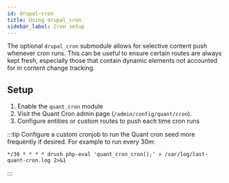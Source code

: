 ```yaml
---
id: drupal-cron
title: Using drupal_cron
sidebar_label: Cron setup
---
```


The optional `drupal_cron` submodule allows for selective content push whenever cron runs. This can be useful to ensure certain routes are always kept fresh, especially those that contain dynamic elements not accounted for in content change tracking.

## Setup

1. Enable the `quant_cron` module
2. Visit the Quant Cron admin page (`/admin/config/quant/cron`).
3. Configure entities or custom routes to push each time cron runs

:::tip
Configure a custom cronjob to run the Quant cron seed more frequently if desired. For example to run every 30m:
```
*/30 * * * * drush php-eval 'quant_cron_cron();' > /var/log/last-quant-cron.log 2>&1
```
:::
